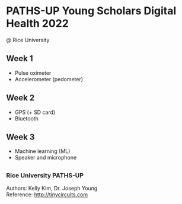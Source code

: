 # PATHS-UP Young Scholars Digital Health 2022  
@ Rice University

## **Week 1**
- Pulse oximeter  
- Accelerometer (pedometer)  

## **Week 2**
- GPS (+ SD card)
- Bluetooth  

## **Week 3**
- Machine learning (ML)
- Speaker and microphone

##  
### Rice University PATHS-UP  
Authors: Kelly Kim, Dr. Joseph Young  
Reference: http://tinycircuits.com
